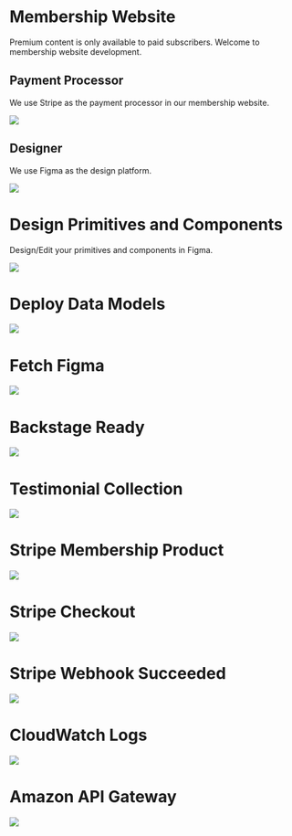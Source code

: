 # Membership Website

Premium content is only available to paid subscribers. Welcome to membership website development.

## Payment Processor

We use Stripe as the payment processor in our membership website.

![](images/stripe.svg)

## Designer

We use Figma as the design platform.

![](images/figma.png)


# Design Primitives and Components

Design/Edit your primitives and components in Figma.

![](images/components.png)

# Deploy Data Models

![](images/deploy-data.png)

# Fetch Figma

![](images/fetch-figma.png)

# Backstage Ready

![](images/backstage-1.png)

# Testimonial Collection

![](images/testi-collection.png)

# Stripe Membership Product

![](images/stripe-product.png)

# Stripe Checkout

![](images/checkout.png)

# Stripe Webhook Succeeded

![](images/webhook-succeeded.png)

# CloudWatch Logs

![](images/cloudwatch-logs.png)

# Amazon API Gateway

![](images/newusercreate-api.png)